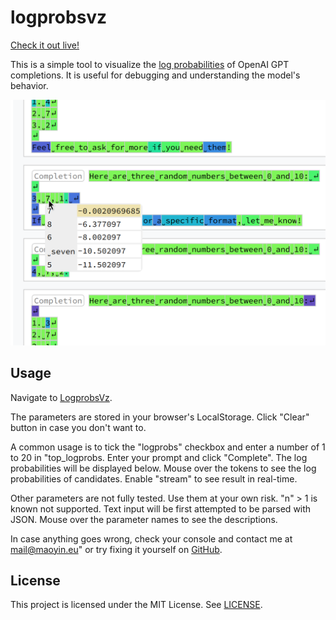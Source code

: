 # logprobsvz

[Check it out live!](https://simonmysun.github.io/logprobsvz/)

This is a simple tool to visualize the [log probabilities](https://cookbook.openai.com/examples/using_logprobs) of OpenAI GPT completions. 
It is useful for debugging and understanding the model's behavior. 

![Screenshot](https://raw.githubusercontent.com/simonmysun/logprobsvz/gh-pages/screenshot.png)

## Usage

Navigate to [LogprobsVz](https://simonmysun.github.io/logprobsvz/).

The parameters are stored in your browser's LocalStorage. Click "Clear" button in case you don't want to.

A common usage is to tick the "logprobs" checkbox and enter a number of 1 to 20 in "top_logprobs. 
Enter your prompt and click "Complete". 
The log probabilities will be displayed below. 
Mouse over the tokens to see the log probabilities of candidates. 
Enable "stream" to see result in real-time.

Other parameters are not fully tested. 
Use them at your own risk. 
"n" > 1 is known not supported. 
Text input will be first attempted to be parsed with JSON. 
Mouse over the parameter names to see the descriptions.

In case anything goes wrong, check your console and contact me at [mail@maoyin.eu](mailto:mail@maoyin.eu)" or try fixing it yourself on [GitHub](https://github.com/simonmysun/logprobsvz).

## License

This project is licensed under the MIT License. See [LICENSE](LICENSE).